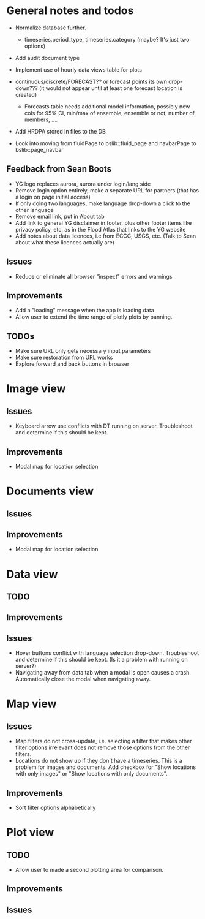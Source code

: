 # General notes and todos
- Normalize database further.
  - timeseries.period_type, timeseries.category (maybe? It's just two options)
- Add audit document type
- Implement use of hourly data views table for plots
- continuous/discrete/FORECAST?? or forecast points its own drop-down??? (it would not appear until at least one forecast location is created)
  - Forecasts table needs additional model information, possibly new cols for 95% CI, min/max of ensemble, ensemble or not, number of members, ....
- Add HRDPA stored in files to the DB

- Look into moving from fluidPage to bslib::fluid_page and navbarPage to bslib::page_navbar

## Feedback from Sean Boots
- YG logo replaces aurora, aurora under login/lang side
- Remove login option entirely, make a separate URL for partners (that has a login on page initial access)
- If only doing two languages, make language drop-down a click to the other language
- Remove email link, put in About tab
- Add link to general YG disclaimer in footer, plus other footer items like privacy policy, etc. as in the Flood Atlas that links to the YG website
- Add notes about data licences, i.e from ECCC, USGS, etc. (Talk to Sean about what these licences actually are)


## Issues
- Reduce or eliminate all browser "inspect" errors and warnings
## Improvements
- Add a "loading" message when the app is loading data
- Allow user to extend the time range of plotly plots by panning.
## TODOs
- Make sure URL only gets necessary input parameters
- Make sure restoration from URL works
- Explore forward and back buttons in browser


# Image view
## Issues
- Keyboard arrow use conflicts with DT running on server. Troubleshoot and determine if this should be kept.
## Improvements
- Modal map for location selection


# Documents view
## Issues
## Improvements
- Modal map for location selection


# Data view
## TODO
## Improvements
## Issues
- Hover buttons conflict with language selection drop-down. Troubleshoot and determine if this should be kept. (Is it a problem with running on server?)
- Navigating away from data tab when a modal is open causes a crash. Automatically close the modal when navigating away.

# Map view
## Issues
- Map filters do not cross-update, i.e. selecting a filter that makes other filter options irrelevant does not remove those options from the other filters.
- Locations do not show up if they don't have a timeseries. This is a problem for images and documents. Add checkbox for "Show locations with only images" or "Show locations with only documents".
## Improvements
- Sort filter options alphabetically


# Plot view
## TODO
- Allow user to made a second plotting area for comparison.
## Improvements
## Issues

